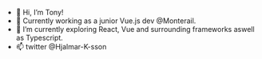- 👋 Hi, I’m Tony!
- 👀 Currently working as a junior Vue.js dev @Monterail.
- 🌱 I’m currently exploring React, Vue and surrounding frameworks aswell as Typescript.
- 📫 twitter @Hjalmar-K-sson

<!---
Hjalmar-K-sson/Hjalmar-K-sson is a ✨ special ✨ repository because its `README.md` (this file) appears on your GitHub profile.
You can click the Preview link to take a look at your changes.
--->
